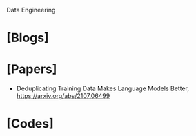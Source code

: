 Data Engineering

# [Blogs]

# [Papers]
+ Deduplicating Training Data Makes Language Models Better, https://arxiv.org/abs/2107.06499


# [Codes]
